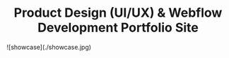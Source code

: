 <h1 align="center">Product Design (UI/UX) & Webflow Development Portfolio Site</h1>
![showcase](./showcase.jpg)
